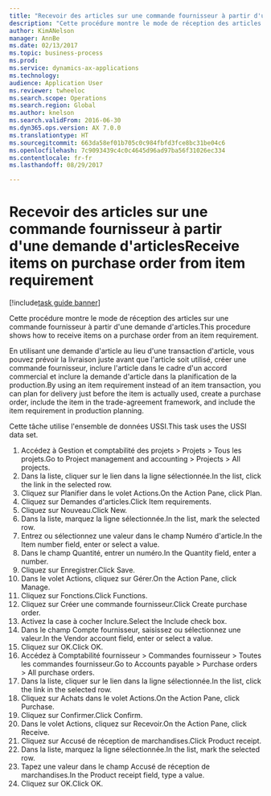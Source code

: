 ```yaml
--- 
title: "Recevoir des articles sur une commande fournisseur à partir d'une demande d'articles"
description: "Cette procédure montre le mode de réception des articles sur une commande fournisseur à partir d'une demande d'articles."
author: KimANelson
manager: AnnBe
ms.date: 02/13/2017
ms.topic: business-process
ms.prod: 
ms.service: dynamics-ax-applications
ms.technology: 
audience: Application User
ms.reviewer: twheeloc
ms.search.scope: Operations
ms.search.region: Global
ms.author: knelson
ms.search.validFrom: 2016-06-30
ms.dyn365.ops.version: AX 7.0.0
ms.translationtype: HT
ms.sourcegitcommit: 663da58ef01b705c0c984fbfd3fce8bc31be04c6
ms.openlocfilehash: 7c9093439c4c0c4645d96ad97ba56f31026ec334
ms.contentlocale: fr-fr
ms.lasthandoff: 08/29/2017

---
```

# <a name="receive-items-on-purchase-order-from-item-requirement"></a><span data-ttu-id="f50cf-103">Recevoir des articles sur une commande fournisseur à partir d'une demande d'articles</span><span class="sxs-lookup"><span data-stu-id="f50cf-103">Receive items on purchase order from item requirement</span></span>

[!include[task guide banner](../../includes/task-guide-banner.md)]

<span data-ttu-id="f50cf-104">Cette procédure montre le mode de réception des articles sur une commande fournisseur à partir d'une demande d'articles.</span><span class="sxs-lookup"><span data-stu-id="f50cf-104">This procedure shows how to receive items on a purchase order from an item requirement.</span></span>

<span data-ttu-id="f50cf-105">En utilisant une demande d'article au lieu d'une transaction d'article, vous pouvez prévoir la livraison juste avant que l'article soit utilisé, créer une commande fournisseur, inclure l'article dans le cadre d'un accord commercial et inclure la demande d'article dans la planification de la production.</span><span class="sxs-lookup"><span data-stu-id="f50cf-105">By using an item requirement instead of an item transaction, you can plan for delivery just before the item is actually used, create a purchase order, include the item in the trade-agreement framework, and include the item requirement in production planning.</span></span> 

<span data-ttu-id="f50cf-106">Cette tâche utilise l'ensemble de données USSI.</span><span class="sxs-lookup"><span data-stu-id="f50cf-106">This task uses the USSI data set.</span></span>

1. <span data-ttu-id="f50cf-107">Accédez à Gestion et comptabilité des projets > Projets > Tous les projets.</span><span class="sxs-lookup"><span data-stu-id="f50cf-107">Go to Project management and accounting > Projects > All projects.</span></span>
2. <span data-ttu-id="f50cf-108">Dans la liste, cliquer sur le lien dans la ligne sélectionnée.</span><span class="sxs-lookup"><span data-stu-id="f50cf-108">In the list, click the link in the selected row.</span></span>
3. <span data-ttu-id="f50cf-109">Cliquez sur Planifier dans le volet Actions.</span><span class="sxs-lookup"><span data-stu-id="f50cf-109">On the Action Pane, click Plan.</span></span>
4. <span data-ttu-id="f50cf-110">Cliquez sur Demandes d'articles.</span><span class="sxs-lookup"><span data-stu-id="f50cf-110">Click Item requirements.</span></span>
5. <span data-ttu-id="f50cf-111">Cliquez sur Nouveau.</span><span class="sxs-lookup"><span data-stu-id="f50cf-111">Click New.</span></span>
6. <span data-ttu-id="f50cf-112">Dans la liste, marquez la ligne sélectionnée.</span><span class="sxs-lookup"><span data-stu-id="f50cf-112">In the list, mark the selected row.</span></span>
7. <span data-ttu-id="f50cf-113">Entrez ou sélectionnez une valeur dans le champ Numéro d'article.</span><span class="sxs-lookup"><span data-stu-id="f50cf-113">In the Item number field, enter or select a value.</span></span>
8. <span data-ttu-id="f50cf-114">Dans le champ Quantité, entrer un numéro.</span><span class="sxs-lookup"><span data-stu-id="f50cf-114">In the Quantity field, enter a number.</span></span>
9. <span data-ttu-id="f50cf-115">Cliquez sur Enregistrer.</span><span class="sxs-lookup"><span data-stu-id="f50cf-115">Click Save.</span></span>
10. <span data-ttu-id="f50cf-116">Dans le volet Actions, cliquez sur Gérer.</span><span class="sxs-lookup"><span data-stu-id="f50cf-116">On the Action Pane, click Manage.</span></span>
11. <span data-ttu-id="f50cf-117">Cliquez sur Fonctions.</span><span class="sxs-lookup"><span data-stu-id="f50cf-117">Click Functions.</span></span>
12. <span data-ttu-id="f50cf-118">Cliquez sur Créer une commande fournisseur.</span><span class="sxs-lookup"><span data-stu-id="f50cf-118">Click Create purchase order.</span></span>
13. <span data-ttu-id="f50cf-119">Activez la case à cocher Inclure.</span><span class="sxs-lookup"><span data-stu-id="f50cf-119">Select the Include check box.</span></span>
14. <span data-ttu-id="f50cf-120">Dans le champ Compte fournisseur, saisissez ou sélectionnez une valeur.</span><span class="sxs-lookup"><span data-stu-id="f50cf-120">In the Vendor account field, enter or select a value.</span></span>
15. <span data-ttu-id="f50cf-121">Cliquez sur OK.</span><span class="sxs-lookup"><span data-stu-id="f50cf-121">Click OK.</span></span>
16. <span data-ttu-id="f50cf-122">Accédez à Comptabilité fournisseur > Commandes fournisseur > Toutes les commandes fournisseur.</span><span class="sxs-lookup"><span data-stu-id="f50cf-122">Go to Accounts payable > Purchase orders > All purchase orders.</span></span>
17. <span data-ttu-id="f50cf-123">Dans la liste, cliquer sur le lien dans la ligne sélectionnée.</span><span class="sxs-lookup"><span data-stu-id="f50cf-123">In the list, click the link in the selected row.</span></span>
18. <span data-ttu-id="f50cf-124">Cliquez sur Achats dans le volet Actions.</span><span class="sxs-lookup"><span data-stu-id="f50cf-124">On the Action Pane, click Purchase.</span></span>
19. <span data-ttu-id="f50cf-125">Cliquez sur Confirmer.</span><span class="sxs-lookup"><span data-stu-id="f50cf-125">Click Confirm.</span></span>
20. <span data-ttu-id="f50cf-126">Dans le volet Actions, cliquez sur Recevoir.</span><span class="sxs-lookup"><span data-stu-id="f50cf-126">On the Action Pane, click Receive.</span></span>
21. <span data-ttu-id="f50cf-127">Cliquez sur Accusé de réception de marchandises.</span><span class="sxs-lookup"><span data-stu-id="f50cf-127">Click Product receipt.</span></span>
22. <span data-ttu-id="f50cf-128">Dans la liste, marquez la ligne sélectionnée.</span><span class="sxs-lookup"><span data-stu-id="f50cf-128">In the list, mark the selected row.</span></span>
23. <span data-ttu-id="f50cf-129">Tapez une valeur dans le champ Accusé de réception de marchandises.</span><span class="sxs-lookup"><span data-stu-id="f50cf-129">In the Product receipt field, type a value.</span></span>
24. <span data-ttu-id="f50cf-130">Cliquez sur OK.</span><span class="sxs-lookup"><span data-stu-id="f50cf-130">Click OK.</span></span>


